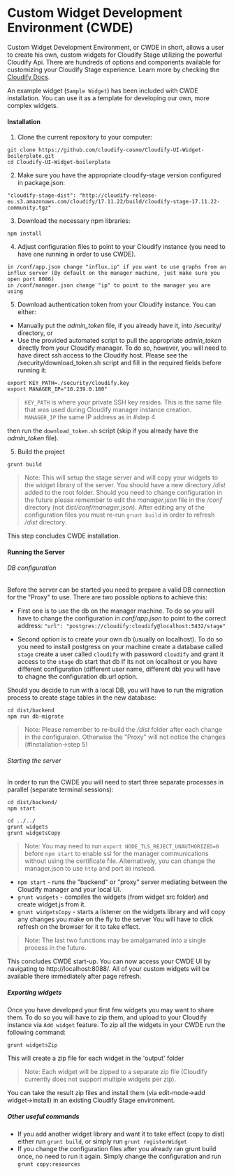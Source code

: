 # Custom Widget Development Environment (CWDE)

Custom Widget Development Environment, or CWDE in short, allows a user to create his own, custom widgets for Cloudify Stage utilizing the powerful Cloudify Api.
There are hundreds of options and components available for customizing your Cloudify Stage experience. Learn more by checking the [Cloudify Docs](http://docs.getcloudify.org/dev/manager_webui/custom-widgets/#widget-file-structure).

An example widget (`Sample Widget`) has been included with CWDE installation. You can use it as a template for developing our own, more complex widgets.
#### Installation

1. Clone the current repository to your computer:
```
git clone https://github.com/cloudify-cosmo/Cloudify-UI-Widget-boilerplate.git
cd Cloudify-UI-Widget-boilerplate
```

2. Make sure you have the appropriate cloudify-stage version configured in package.json:
```
"cloudify-stage-dist": "http://cloudify-release-eu.s3.amazonaws.com/cloudify/17.11.22/build/cloudify-stage-17.11.22-community.tgz"
```

3. Download the necessary npm libraries:
```
npm install
```

4. Adjust configuration files to point to your Cloudify instance (you need to have one running in order to use CWDE).
```
in /conf/app.json change "influx.ip" if you want to use graphs from an influx server (By default on the manager machine, just make sure you open port 8086)
in /conf/manager.json change "ip" to point to the manager you are using
```

5. Download authentication token from your Cloudify instance. You can either:
* Manually put the *admin_token* file, if you already have it, into /security/ directory, or
* Use the provided automated script to pull the appropriate *admin_token* directly from your Cloudify manager. To do so, however, you will need to have direct ssh access to the Cloudify host.
Please see the /security/download_token.sh script and fill in the required fields before running it:
```
export KEY_PATH=./security/cloudify.key
export MANAGER_IP="10.239.0.180"
```
> `KEY_PATH` is where your private SSH key resides. This is the same file that was used during Cloudify manager instance creation. \
> `MANAGER_IP` the same IP address as in #step 4

then run the ```download_token.sh``` script (skip if you already have the *admin_token* file).

5. Build the project
```
grunt build
```
> Note: This will setup the stage server and will copy your widgets to the widget library of the server.
You should have a new directory */dist* added to the root folder.
Should you need to change configuration in the future please remember to edit the *manager.json* file in the */conf* directory (not *dist/conf/manager.json*).
After editing any of the configuration files you must re-run `grunt build` in order to refresh */dist* directory.

This step concludes CWDE installation.

#### Running the Server

###### DB configuration
Before the server can be started you need to prepare a valid DB connection for the "Proxy" to use. There are two possible options to achieve this:
* First one is to use the db on the manager machine.
To do so you will have to change the configuration in *conf/app.json* to point to the correct address:
`"url": "postgres://cloudify:cloudify@localhost:5432/stage"`

* Second option is to create your own db (usually on localhost).
To do so you need to install postgress on your machine
create a database called `stage`
create a user called `cloudify` with password `cloudify` and grant it access to the `stage` db
start that db
If its not on localhost or you have different configuration (different user name, different db) you will have to chagne the configuration db.url option.

Should you decide to run with a local DB, you will have to run the migration process to create stage tables in the new database:

```
cd dist/backend
npm run db-migrate
```

> Note: Please remember to re-build the */dist* folder after each change in the configuraion. Otherwise the "Proxy" will not notice the changes (#Installation->step 5)

###### Starting the server

In order to run the CWDE you will need to start three separate processes in parallel (separate terminal sessions):

```
cd dist/backend/
npm start

cd ../../
grunt widgets
grunt widgetsCopy
```

> Note: You may need to run `export NODE_TLS_REJECT_UNAUTHORIZED=0` before `npm start` to enable ssl for the manager communications without using the certificate file.
> Alternatively, you can change the manager.json to use `http` and port `80` instead.

* `npm start` - runs the "backend" or "proxy" server mediating between the Cloudify manager and your local UI.
* `grunt widgets` - compiles the widgets (from widget src folder) and create widget.js from it.
* `grunt widgetsCopy` - starts a listener on the widgets library and will copy any changes you make on the fly to the server
                        You will have to click refresh on the browser for it to take effect.

> Note: The last two functions may be amalgamated into a single process in the future.

This concludes CWDE start-up. You can now access your CWDE UI by navigating to http://localhost:8088/.
All of your custom widgets will be available there immediately after page refresh.


##### Exporting widgets

Once you have developed your first few widgets you may want to share them. To do so you will have to zip them, and upload to your Cloudify instance via `Add widget` feature.
To zip all the widgets in your CWDE run the following command:

```
grunt widgetsZip
```

This will create a zip file for each widget in the 'output' folder
> Note: Each widget will be zipped to a separate zip file (Cloudify currently does not support multiple widgets per zip).

You can take the result zip files and install them (via edit-mode->add widget->install) in an existing Cloudify Stage environment.

##### Other useful commands
* If you add another widget library and want it to take effect (copy to dist) either run `grunt build`, or simply run `grunt registerWidget`
* If you change the configuration files after you already ran grunt build once, no need to run it again. Simply change the configuration and run `grunt copy:resources`